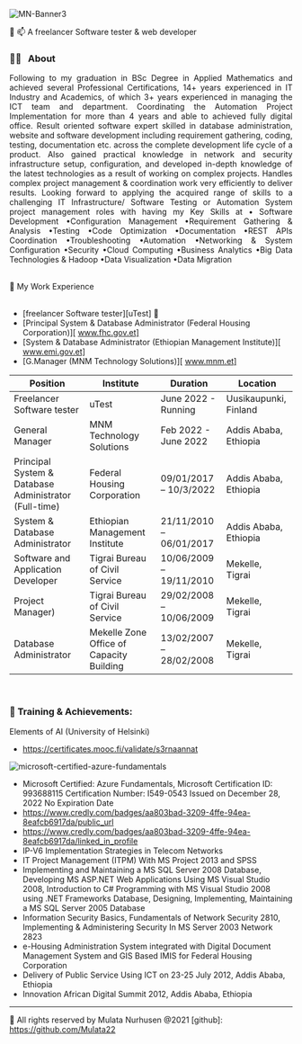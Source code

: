 ![MN-Banner3](https://user-images.githubusercontent.com/85038923/201640151-97d530c7-ad77-494b-b4e3-a08411dd6f14.png)

👋 📫 A freelancer Software tester & web developer
### 👨🏫 &nbsp; About

<p align="justify">
Following to my graduation in BSc Degree in Applied Mathematics and achieved several Professional Certifications, 14+ years experienced in IT Industry and Academics, of which 3+ years experienced in managing the ICT team and department. Coordinating the Automation Project Implementation for more than 4 years and able to achieved fully digital office. Result oriented software expert skilled in database administration, website and software development including requirement gathering, coding, testing, documentation etc. across the complete development life cycle of a product. Also gained practical knowledge in network and security infrastructure setup, configuration, and developed in-depth knowledge of the latest technologies as a result of working on complex projects. Handles complex project management & coordination work very efficiently to deliver results. Looking forward to applying the acquired range of skills to a challenging IT Infrastructure/ Software Testing or Automation System project management roles with having my Key Skills at • Software Development •Configuration Management •Requirement  Gathering & Analysis •Testing •Code Optimization •Documentation •REST APIs Coordination •Troubleshooting •Automation •Networking & System Configuration •Security •Cloud Computing •Business Analytics •Big Data Technologies & Hadoop •Data Visualization •Data Migration 
</p>

<br />
🌱 My Work Experience
<br/>
<br/>

- [freelancer Software tester][uTest] 💞️
- [Principal System & Database Administrator (Federal Housing Corporation)][ www.fhc.gov.et]
- [System & Database Administrator (Ethiopian Management Institute)][ www.emi.gov.et]
- [G.Manager (MNM Technology Solutions)][ www.mnm.et]


| Position            | Institute                                   | Duration            | Location           |
| ------------------- | ------------------------------------------- | ------------------- | ------------------ |
| Freelancer Software tester | uTest                          | June 2022 - Running | Uusikaupunki, Finland   |
| General Manager | MNM Technology Solutions                          | Feb 2022 - June 2022 | Addis Ababa, Ethiopia   |
| Principal System & Database Administrator (Full-time) | Federal Housing Corporation                                    | 09/01/2017 –  10/3/2022 | Addis Ababa, Ethiopia   |
| System & Database Administrator | Ethiopian Management Institute                                   | 21/11/2010 –  06/01/2017  | Addis Ababa, Ethiopia   |
| Software and Application Developer | Tigrai Bureau of Civil Service                                     | 10/06/2009 –  19/11/2010 | Mekelle, Tigrai   |
| Project Manager) | Tigrai Bureau of Civil Service                                     | 29/02/2008 –  10/06/2009 | Mekelle, Tigrai   |
| Database Administrator | Mekelle Zone Office of Capacity Building                                    | 13/02/2007 –  28/02/2008  | Mekelle, Tigrai   |
<br />
<!-- work experience section ends here  -->

### 🏅 Training & Achievements:
Elements of AI (University of Helsinki)
- https://certificates.mooc.fi/validate/s3rnaannat
  
![microsoft-certified-azure-fundamentals](https://user-images.githubusercontent.com/85038923/209868176-ea0c328b-5505-43c3-8045-aa946efb3caa.png)
- Microsoft Certified: Azure Fundamentals, Microsoft Certification ID: 993688115 Certification Number: I549-0543 Issued on December 28, 2022 No Expiration Date
- https://www.credly.com/badges/aa803bad-3209-4ffe-94ea-8eafcb6917da/public_url
- https://www.credly.com/badges/aa803bad-3209-4ffe-94ea-8eafcb6917da/linked_in_profile  
- IP-V6 Implementation Strategies in Telecom Networks
- IT Project Management (ITPM) With MS Project 2013 and SPSS
- Implementing and Maintaining a MS SQL Server 2008 Database, Developing  MS ASP.NET Web Applications Using MS Visual Studio 2008, Introduction to C# Programming with MS Visual Studio 2008 using .NET Frameworks  Database, Designing, Implementing, Maintaining a MS SQL Server 2005 Database
- Information Security Basics, Fundamentals of Network Security 2810, Implementing & Administering Security In MS Server 2003 Network 2823
- e-Housing Administration System integrated with Digital Document Management System and GIS Based IMIS for Federal Housing Corporation
- Delivery of Public Service Using ICT on 23-25 July 2012, Addis Ababa, Ethiopia
- Innovation African Digital Summit 2012, Addis Ababa, Ethiopia

---
👀 All rights reserved by Mulata Nurhusen @2021
[github]: https://github.com/Mulata22

<!-- web related playlists starts here  -->

[Mulata]: https://www.youtube.com/@mulatanurhusen6614 

<!-- web related playlists ends here  -->

<!-- cse related playlists starts here  -->

[cplaylist]: https://www.youtube.com/@mulatanurhusen6614

